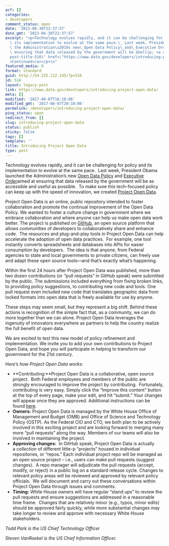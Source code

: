 ```yaml
---
acf: []
categories:
- developers
comment_status: open
date: '2013-06-30T22:37:57'
date_gmt: '2013-06-30T22:37:57'
excerpt: "<p>Technology evolves rapidly, and it can be challenging for policy and\
  \ its implementation to evolve at the same pace.\_ Last week, President Obama launched\
  \ the Administration\u2019s new\_Open Data Policy\_and\_Executive Orderaimed at\
  \ ensuring that data released by the government will be &hellip; <a aria-describedby=\"\
  post-title-516\" href=\"https://www.data.gov/developers/introducing-project-open-data/\"\
  >Continued</a></p>\n"
featured_media: 0
format: standard
guid: http://54.225.112.145/?p=516
id: 516
layout: legacy-post
link: https://www.data.gov/developers/introducing-project-open-data/
meta: []
modified: '2017-08-07T16:10:06'
modified_gmt: '2017-08-07T20:10:06'
permalink: /developers/introducing-project-open-data/
ping_status: open
redirect_from: []
slug: introducing-project-open-data
status: publish
sticky: false
tags: []
template: ''
title: Introducing Project Open Data
type: post
---
```

Technology evolves rapidly, and it can be challenging for policy and its implementation to evolve at the same pace.  Last week, President Obama launched the Administration’s new [Open Data Policy](https://www.whitehouse.gov/sites/whitehouse.gov/files/omb/memoranda/2013/m-13-13.pdf) and [Executive Order](http://www.whitehouse.gov/the-press-office/2013/05/09/executive-order-making-open-and-machine-readable-new-default-government-)aimed at ensuring that data released by the government will be as accessible and useful as possible.  To make sure this tech-focused policy can keep up with the speed of innovation, we created [Project Open Data](http://project-open-data.github.io/).



Project Open Data is an online, public repository intended to foster collaboration and promote the continual improvement of the Open Data Policy. We wanted to foster a culture change in government where we embrace collaboration and where anyone can help us make open data work better. The project is published on [GitHub](http://github.com/), an open source platform that allows communities of developers to collaboratively share and enhance code.  The resources and plug-and-play tools in Project Open Data can help accelerate the adoption of open data practices.  For example, one tool instantly converts spreadsheets and databases into APIs for easier consumption by developers.  The idea is that anyone, from Federal agencies to state and local governments to private citizens, can freely use and adapt these open source tools—and that’s exactly what’s happening.


Within the first 24 hours after Project Open Data was published, more than two dozen contributions (or “pull requests” in GitHub speak) were submitted by the public. The submissions included everything from fixing broken links, to providing policy suggestions, to contributing new code and tools. One pull request even included new code that translates geographic data from locked formats into open data that is freely available for use by anyone.


These steps may seem small, but they represent a big shift. Behind these actions is recognition of the simple fact that, as a community, we can do more together than we can alone. Project Open Data leverages the ingenuity of innovators everywhere as partners to help the country realize the full benefit of open data.


We are excited to test this new model of policy refinement and implementation. We invite you to add your own contributions to Project Open Data, and hope you will participate in helping to transform our government for the 21st century.


*Here’s how Project Open Data works:*


* **Contributing:**Project Open Data is a collaborative, open source project.  Both Federal employees and members of the public are strongly encouraged to improve the project by contributing.  Fortunately, contributing is very easy. Simply click the “Improve this content” button at the top of every page, make your edit, and hit “submit.” Your changes will appear once they are approved. Additional instructions can be found [here](http://project-open-data.github.io/faq/).
* **Owners:** Project Open Data is managed by the White House Office of Management and Budget (OMB) and Office of Science and Technology Policy (OSTP). As the Federal CIO and CTO, we both plan to be actively involved in this exciting project and are looking forward to merging many more “pull requests” along the way. Members of our teams will also be involved in maintaining the project.
* **Approving changes:**  In GitHub speak, Project Open Data is actually a *collection* of different little-p “projects” housed in individual repositories, or “repos.” Each individual project repo will be managed as an open source project – i.e., users can make pull requests (suggest changes).  A repo manager will adjudicate the pull requests (accept, modify, or reject) in a public log on a standard release cycle. Changes to relevant policy areas will be reviewed and approved by relevant policy officials.  We will document and carry out these conversations within Project Open Data through issues and comments.
* **Timing:** White House owners will have regular “stand ups” to review the pull requests and ensure suggestions are addressed in a reasonable time frame.  Changes that are relatively minor (e.g., typos, minor edits) should be approved fairly quickly, while more substantial changes may take longer to review and approve with necessary White House stakeholders.


*Todd Park is the US Chief Technology Officer*


*Steven VanRoekel is the US Chief Information Officer.*


